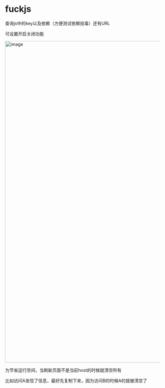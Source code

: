 # fuckjs

查询js中的key以及依赖（方便测试依赖投毒）还有URL

可设置开启关闭功能

<img width="1045" alt="image" src="https://github.com/beishanxueyuan/Chrome_Extension/assets/138347114/e11faa65-1c57-436c-922d-a216322fb546">

为节省运行空间，当刷新页面不是当前host的时候就清空所有

比如访问A发现了信息，最好先复制下来，因为访问B的时候A的就被清空了
